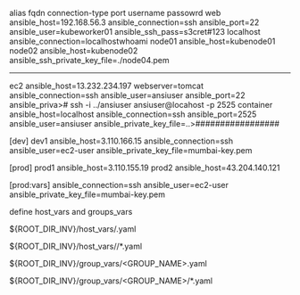 alias      fqdn                   connection-type         port          username                       passowrd
web ansible_host=192.168.56.3 ansible_connection=ssh ansible_port=22 ansible_user=kubeworker01 ansible_ssh_pass=s3cret#123
localhost ansible_connection=localhostwhoami
node01 ansible_host=kubenode01
node02 ansible_host=kubenode02 ansible_ssh_private_key_file=./node04.pem


**************************************************
ec2 ansible_host=13.232.234.197 webserver=tomcat ansible_connection=ssh ansible_user=ansiuser ansible_port=22 ansible_priva># ssh -i ../ansiuser ansiuser@locahost -p 2525
container ansible_host=localhost ansible_connection=ssh ansible_port=2525 ansible_user=ansiuser ansible_private_key_file=..>#################

[dev]
dev1 ansible_host=3.110.166.15 ansible_connection=ssh ansible_user=ec2-user ansible_private_key_file=mumbai-key.pem

[prod]
prod1 ansible_host=3.110.155.19 
prod2 ansible_host=43.204.140.121

[prod:vars]
ansible_connection=ssh
ansible_user=ec2-user
ansible_private_key_file=mumbai-key.pem



define host_vars and groups_vars

${ROOT_DIR_INV}/host_vars/<HOSTNAME>.yaml

${ROOT_DIR_INV}/host_vars/<HOSTNAME>/*.yaml

${ROOT_DIR_INV}/group_vars/<GROUP_NAME>.yaml

${ROOT_DIR_INV}/group_vars/<GROUP_NAME>/*.yaml